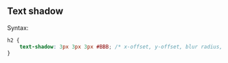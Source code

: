 ## Text shadow

Syntax:

```css
h2 {
	text-shadow: 3px 3px 3px #BBB; /* x-offset, y-offset, blur radius, color */
}
```


